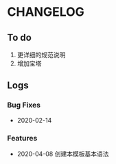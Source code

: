 # CHANGELOG

## To do

1. 更详细的规范说明
2. 增加宝塔

## Logs

### Bug Fixes

* 2020-02-14  

### Features

* 2020-04-08  创建本模板基本语法

